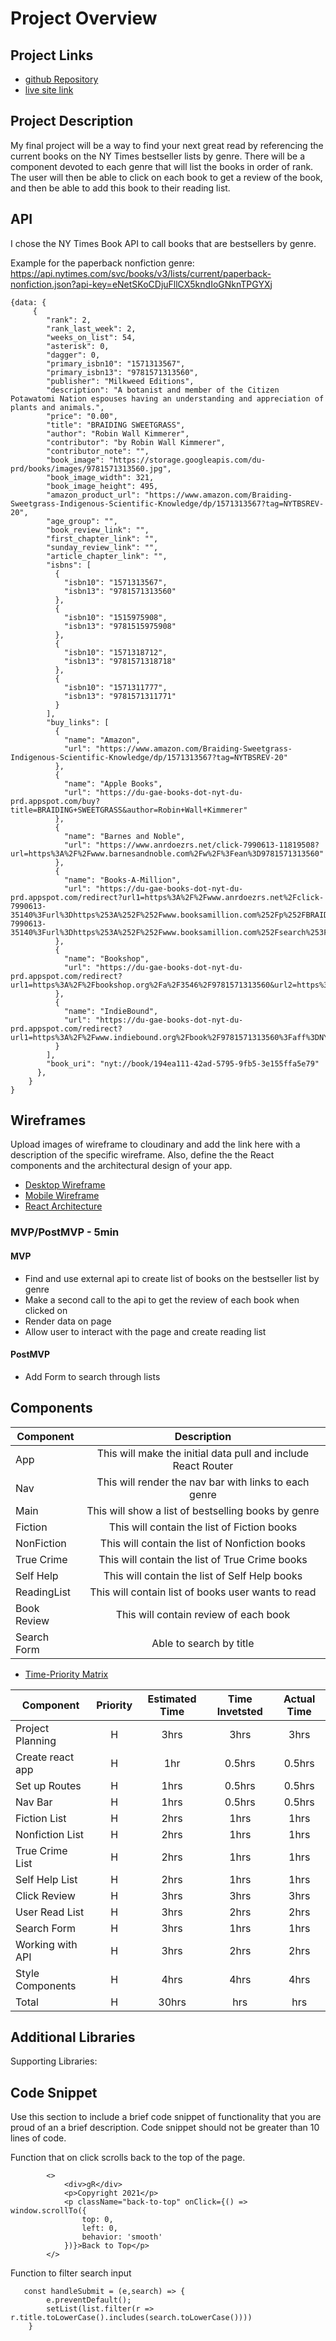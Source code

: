# Project Overview

## Project Links

- [github Repository](https://github.com/monicamclaughlan/NY-React-API)
- [live site link](https://kind-torvalds-59bbd1.netlify.app/)

## Project Description

My final project will be a way to find your next great read by referencing the current books on the NY Times bestseller lists by genre. There will be a component devoted to each genre that will list the books in order of rank.  The user will then be able to click on each book to get a review of the book, and then be able to add this book to their reading list. 

## API

I chose the NY Times Book API to call books that are bestsellers by genre.

Example for the paperback nonfiction genre:
https://api.nytimes.com/svc/books/v3/lists/current/paperback-nonfiction.json?api-key=eNetSKoCDjuFllCX5kndIoGNknTPGYXj

```
{data: {
     {
        "rank": 2,
        "rank_last_week": 2,
        "weeks_on_list": 54,
        "asterisk": 0,
        "dagger": 0,
        "primary_isbn10": "1571313567",
        "primary_isbn13": "9781571313560",
        "publisher": "Milkweed Editions",
        "description": "A botanist and member of the Citizen Potawatomi Nation espouses having an understanding and appreciation of plants and animals.",
        "price": "0.00",
        "title": "BRAIDING SWEETGRASS",
        "author": "Robin Wall Kimmerer",
        "contributor": "by Robin Wall Kimmerer",
        "contributor_note": "",
        "book_image": "https://storage.googleapis.com/du-prd/books/images/9781571313560.jpg",
        "book_image_width": 321,
        "book_image_height": 495,
        "amazon_product_url": "https://www.amazon.com/Braiding-Sweetgrass-Indigenous-Scientific-Knowledge/dp/1571313567?tag=NYTBSREV-20",
        "age_group": "",
        "book_review_link": "",
        "first_chapter_link": "",
        "sunday_review_link": "",
        "article_chapter_link": "",
        "isbns": [
          {
            "isbn10": "1571313567",
            "isbn13": "9781571313560"
          },
          {
            "isbn10": "1515975908",
            "isbn13": "9781515975908"
          },
          {
            "isbn10": "1571318712",
            "isbn13": "9781571318718"
          },
          {
            "isbn10": "1571311777",
            "isbn13": "9781571311771"
          }
        ],
        "buy_links": [
          {
            "name": "Amazon",
            "url": "https://www.amazon.com/Braiding-Sweetgrass-Indigenous-Scientific-Knowledge/dp/1571313567?tag=NYTBSREV-20"
          },
          {
            "name": "Apple Books",
            "url": "https://du-gae-books-dot-nyt-du-prd.appspot.com/buy?title=BRAIDING+SWEETGRASS&author=Robin+Wall+Kimmerer"
          },
          {
            "name": "Barnes and Noble",
            "url": "https://www.anrdoezrs.net/click-7990613-11819508?url=https%3A%2F%2Fwww.barnesandnoble.com%2Fw%2F%3Fean%3D9781571313560"
          },
          {
            "name": "Books-A-Million",
            "url": "https://du-gae-books-dot-nyt-du-prd.appspot.com/redirect?url1=https%3A%2F%2Fwww.anrdoezrs.net%2Fclick-7990613-35140%3Furl%3Dhttps%253A%252F%252Fwww.booksamillion.com%252Fp%252FBRAIDING%252BSWEETGRASS%252FRobin%252BWall%252BKimmerer%252F9781571313560&url2=https%3A%2F%2Fwww.anrdoezrs.net%2Fclick-7990613-35140%3Furl%3Dhttps%253A%252F%252Fwww.booksamillion.com%252Fsearch%253Fquery%253DBRAIDING%252BSWEETGRASS%252BRobin%252BWall%252BKimmerer"
          },
          {
            "name": "Bookshop",
            "url": "https://du-gae-books-dot-nyt-du-prd.appspot.com/redirect?url1=https%3A%2F%2Fbookshop.org%2Fa%2F3546%2F9781571313560&url2=https%3A%2F%2Fbookshop.org%2Fbooks%3Fkeywords%3DBRAIDING%2BSWEETGRASS"
          },
          {
            "name": "IndieBound",
            "url": "https://du-gae-books-dot-nyt-du-prd.appspot.com/redirect?url1=https%3A%2F%2Fwww.indiebound.org%2Fbook%2F9781571313560%3Faff%3DNYT&url2=https%3A%2F%2Fwww.indiebound.org%2Fsearch%2Fbook%3Fkeys%3DBRAIDING%2BSWEETGRASS%2BRobin%2BWall%2BKimmerer%26aff%3DNYT"
          }
        ],
        "book_uri": "nyt://book/194ea111-42ad-5795-9fb5-3e155ffa5e79"
      },
    }
}
```

## Wireframes

Upload images of wireframe to cloudinary and add the link here with a description of the specific wireframe. Also, define the the React components and the architectural design of your app.

- [Desktop Wireframe](https://www.figma.com/file/eyIS7VmOAdNQvft55sfrNV/React-Book-Project--Desktop?node-id=0%3A1)
- [Mobile Wireframe](https://www.figma.com/file/uzaFUngAvWoeShBz0J1L8d/React-Book-Project---Mobile?node-id=0%3A1)
- [React Architecture](https://www.figma.com/file/R6DcvvcjgaVLC4qlph0o5z/React-Architecture---Project-2?node-id=0%3A1)

### MVP/PostMVP - 5min

#### MVP 

- Find and use external api to create list of books on the bestseller list by genre
- Make a second call to the api to get the review of each book when clicked on
- Render data on page
- Allow user to interact with the page and create reading list

#### PostMVP 

- Add Form to search through lists 

## Components


| Component |                          Description                          |
| --------- | :-----------------------------------------------------------: |
| App       | This will make the initial data pull and include React Router |
| Nav       |          This will render the nav bar with links to each genre|
| Main      |          This will show a list of bestselling books by genre  |
| Fiction   |          This will contain the list of Fiction books          |
| NonFiction|          This will contain the list of Nonfiction books       |
| True Crime|          This will contain the list of True Crime books       |
| Self Help |          This will contain the list of Self Help books        |
|ReadingList|          This will contain list of books user wants to read   |
|Book Review|          This will contain review of each book                |
|Search Form|          Able to search by title                              |


- [Time-Priority Matrix](https://docs.google.com/spreadsheets/d/16aDWGDzB2D1AZdw1CxAAtfeCEYMYQ9sKih-R3A2aB9c/edit#gid=417043777)

| Component        | Priority | Estimated Time | Time Invetsted | Actual Time |
| ---------------- | :------: | :------------: | :------------: | :---------: |
| Project Planning |    H     |      3hrs      |     3hrs        |      3hrs    |
| Create react app |    H     |      1hr       |     0.5hrs        |      0.5hrs    |
| Set up Routes    |    H     |      1hrs      |     0.5hrs        |      0.5hrs    |
| Nav Bar          |    H     |      1hrs      |     0.5hrs        |      0.5hrs    |
| Fiction List     |    H     |      2hrs      |     1hrs        |      1hrs    |
| Nonfiction List  |    H     |      2hrs      |     1hrs        |   1hrs       |
| True Crime List  |    H     |      2hrs      |     1hrs        |   1hrs       |
| Self Help List   |    H     |      2hrs      |     1hrs        |   1hrs       |
| Click Review     |    H     |      3hrs      |     3hrs        |   3hrs       |
| User Read List   |    H     |      3hrs      |     2hrs        |   2hrs       |
| Search Form      |    H     |      3hrs      |     1hrs        |   1hrs       |
| Working with API |    H     |      3hrs      |     2hrs        |   2hrs       |
| Style Components |    H     |      4hrs      |     4hrs        |      4hrs    |
| Total            |    H     |      30hrs     |      hrs       |    hrs      |

## Additional Libraries

Supporting Libraries: 

## Code Snippet

Use this section to include a brief code snippet of functionality that you are proud of an a brief description. Code snippet should not be greater than 10 lines of code.

Function that on click scrolls back to the top of the page.

```
        <>
            <div>gR</div>
            <p>Copyright 2021</p>
            <p className="back-to-top" onClick={() => window.scrollTo({
                top: 0,
                left: 0,
                behavior: 'smooth'
            })}>Back to Top</p>
        </>
```

Function to filter search input

```
   const handleSubmit = (e,search) => {
		e.preventDefault();
		setList(list.filter(r => r.title.toLowerCase().includes(search.toLowerCase())))
	}
```